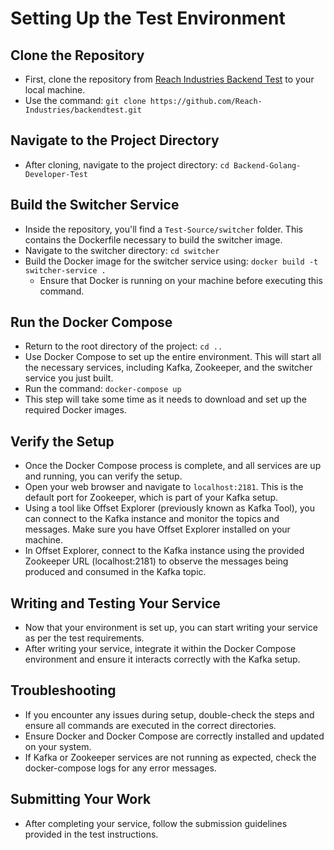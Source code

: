 # Setting Up the Test Environment

## Clone the Repository
- First, clone the repository from [Reach Industries Backend Test](https://github.com/Reach-Industries/Backend-Golang-Developer-Test.git) to your local machine.
- Use the command: `git clone https://github.com/Reach-Industries/backendtest.git`

## Navigate to the Project Directory
- After cloning, navigate to the project directory: `cd Backend-Golang-Developer-Test`

## Build the Switcher Service
- Inside the repository, you'll find a `Test-Source/switcher` folder. This contains the Dockerfile necessary to build the switcher image.
- Navigate to the switcher directory: `cd switcher`
- Build the Docker image for the switcher service using: `docker build -t switcher-service .`
  - Ensure that Docker is running on your machine before executing this command.

## Run the Docker Compose
- Return to the root directory of the project: `cd ..`
- Use Docker Compose to set up the entire environment. This will start all the necessary services, including Kafka, Zookeeper, and the switcher service you just built.
- Run the command: `docker-compose up`
- This step will take some time as it needs to download and set up the required Docker images.

## Verify the Setup
- Once the Docker Compose process is complete, and all services are up and running, you can verify the setup.
- Open your web browser and navigate to `localhost:2181`. This is the default port for Zookeeper, which is part of your Kafka setup.
- Using a tool like Offset Explorer (previously known as Kafka Tool), you can connect to the Kafka instance and monitor the topics and messages. Make sure you have Offset Explorer installed on your machine.
- In Offset Explorer, connect to the Kafka instance using the provided Zookeeper URL (localhost:2181) to observe the messages being produced and consumed in the Kafka topic.

## Writing and Testing Your Service
- Now that your environment is set up, you can start writing your service as per the test requirements.
- After writing your service, integrate it within the Docker Compose environment and ensure it interacts correctly with the Kafka setup.

## Troubleshooting
- If you encounter any issues during setup, double-check the steps and ensure all commands are executed in the correct directories.
- Ensure Docker and Docker Compose are correctly installed and updated on your system.
- If Kafka or Zookeeper services are not running as expected, check the docker-compose logs for any error messages.

## Submitting Your Work
- After completing your service, follow the submission guidelines provided in the test instructions.
